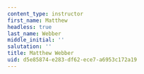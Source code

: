 ```yaml
---
content_type: instructor
first_name: Matthew
headless: true
last_name: Webber
middle_initial: ''
salutation: ''
title: Matthew Webber
uid: d5e85874-e283-df62-ece7-a6953c172a19
---
```

